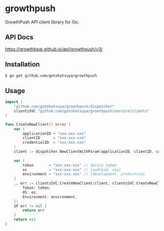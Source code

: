 # growthpush
  
GrowthPush API client library for Go.

## API Docs
https://growthbeat.github.io/api/growthpush/v3/

## Installation

```bash
$ go get github.com/gotokatsuya/growthpush
```

## Usage

```go
import (
    "github.com/gotokatsuya/growthpush/dispatcher"
    clientsSVC "github.com/gotokatsuya/growthpush/service/clients"
)

func CreateNewClient() error {
    var (
        applicationID = "xxx-xxx-xxx"
        clientID      = "xxx-xxx-xxx"
        credentialID  = "xxx-xxx-xxx"
    )
    client := dispatcher.NewClientWithParam(applicationID, clientID, credentialID)
    
    var (
        token       = "xxx-xxx-xxx" // device token
        os          = "xxx-xxx-xxx" // [android, ios]
        environment = "xxx-xxx-xxx" // [development, production]
    )
    _, err := clientsSVC.CreateNewClient(client, clientsSVC.CreateNewClientParameter{
        Token: token,
        OS: os,
        Environment: environment,
    })
    if err != nil {
        return err
    }
    return nil
}
```
